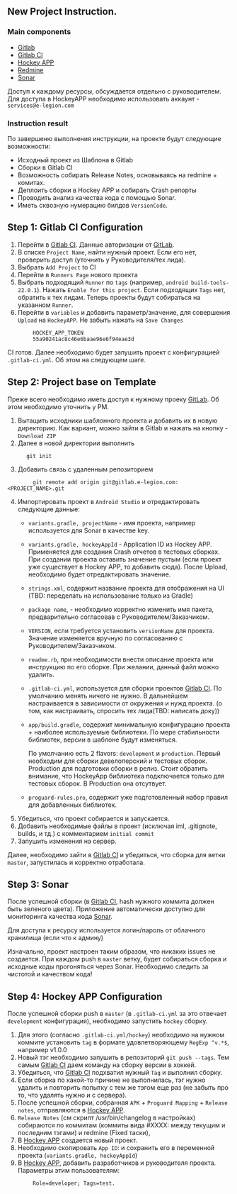 ## New Project Instruction.

### Main components

* [Gitlab](https://gitlab.e-legion.com/) 
* [Gitlab CI](https://gitlabci.e-legion.com/) 
* [Hockey APP](https://rink.hockeyapp.net) 
* [Redmine](https://redmine.e-legion.com/projects/android) 
* [Sonar](https://sonar.e-legion.com/) 

Доступ к каждому ресурсы, обсуждается отдельно с руководителем. Для доступа в HockeyAPP необходимо использовать аккаунт - `services@e-legion.com`

### Instruction result

По завершеню выполнения инструкции, на проекте будут следующие возможности:
* Исходный проект из Шаблона в Gitlab
* Сборки в Gitlab CI
* Возможность собирать Release Notes, основываясь на redmine + комитах.
* Деплоить сборки в Hockey APP и собирать Crash репорты
* Проводить анализ качества кода с помощью Sonar.
* Иметь сквозную нумерацию билдов `VersionCode`. 

## Step 1: Gitlab CI Configuration

1. Перейти в [Gitlab CI](https://gitlabci.e-legion.com/). Данные авторизации от [GitLab](https://gitlab.e-legion.com).
2. В списке `Project Name`, найти нужный проект. Если его нет, проверить доступ (уточнить у Руководителя/тех лида).
3. Выбрать `Add Project` to CI
4. Перейти в `Runners Page` нового проекта
5. Выбрать подходящий `Runner` по `tags` (например, `android build-tools-22.0.1`). Нажать `Enable for this project`. Если подходящих `Tags` нет, обратить к тех лидам. Теперь проекты будут собираться на указанном `Runner`. 
6. Перейти в `variables` и добавить параметр/значение, для совершения `Upload` на `HockeyAPP`. Не забыть нажать на `Save Changes`
```
    	HOCKEY_APP_TOKEN 
    	55a90241ac8c46e6baae96e6f94eae3d
``` 
CI готов. Далее необходимо будет запушить проект с конфигурацией `.gitlab-ci.yml`. Об этом на следующем шаге.

## Step 2: Project base on Template

Преже всего необходимо иметь доступ к нужному проеку [GitLab](https://gitlab.e-legion.com). Об этом необходимо уточнить у PM.

1. Вытащить исходники шаблонного проекта и добавить их в новую директорию. Как вариант, можно зайти в Gitlab и нажать на кнопку - `Download ZIP`
2. Далее в новой директории выполнить 
```
      git init 
```
3. Добавить связь с удаленным репозиторием 
```
        git remote add origin git@gitlab.e-legion.com:<PROJECT_NAME>.git
```
4. Импортировать проект в `Android Studio` и отредактировать следующие данные:
    * `variants.gradle, projectName` - имя проекта, например используется для Sonar в качестве key.
    * `variants.gradle, hockeyAppId` - Application ID из Hockey APP. Применяется для создания Crash отчетов в тестовых сборках. При создании проекта оставить значение пустым (если проект уже существует в Hockey APP, то добавить сюда). После Upload, необходимо будет отредактировать значение.
    * `strings.xml`, содержит название проекта для отображения на UI (TBD: переделать на использование только из Gradle)
    * `package name`, - необходимо корректно изменить имя пакета, предварительно согласовав с Руководителем/Заказчиком.
    * `VERSION`, если требуется установить `versionName` для проекта. Значение изменяется вручную по согласованию с Руководителем/Заказчиком.
    * `readme.rb`, при необходимости внести описание проекта или инструкцию по его сборке. При желании, данный файл можно удалить. 
    * `.gitlab-ci.yml`, используется для сборки проектов [Gitlab CI](https://gitlabci.e-legion.com). По умолчанию менять ничего не нужно. В дальнейшем настраивается в зависимости от окружения и нужд проекта. (о том, как настраивать, спросить тех лида(TBD: написать доку))
    * `app/build.gradle`, содержит минимальную конфигурацию проекта + наиболее используемые библиотеки. По мере стабильности библиотек, версии в шаблоне будут изменяться.

        По умолчанию есть 2 flavors: `development` и `production`. Первый необходим для сборки девелоперский и тестовых сборок. Production для подготовки сборки в релиз. Стоит обратить внимание, что HockeyApp библиотека подключается только для тестовых сборок. В Production она отсутвует. 
    * `proguard-rules.pro`, содержит уже подготовленный набор правил для добавленных библиотек.
5. Убедиться, что проект собирается и запускается.
6. Добавить необходимые файлы в проект (исключая iml, .gitignote, builds, и тд.) с комментарием `initial commit`
7. Запушить изменения на сервер.

Далее, необходимо зайти в [Gitlab CI](https://gitlabci.e-legion.com) и убедиться, что сборка для ветки `master`, запустилась и корректно отработала.

## Step 3: Sonar

После успешной сборки (в [Gitlab CI](https://gitlabci.e-legion.com), hash нужного коммита должен быть зеленого цвета). Приложение автоматически доступно для мониторинга качества кода [Sonar](https://sonar.e-legion.com/).

Для доступа к ресурсу используется логин/пароль от облачного хранилища (если что к админу)

Изначально, проект настроен таким образом, что никаких issues не создается. При каждом push в `master` ветку, будет собираться сборка и исходные коды прогоняться через Sonar. Необходимо следить за чистотой и качеством кода!

## Step 4: Hockey APP Configuration

После успешной сборки push в `master` (в `.gitlab-ci.yml` за это отвечает `development` конфигурация), необходимо запустить `hockey` сборку. 

1. Для этого (согласно `.gitlab-ci.yml/hockey`) необходимо на нужном коммите установить `tag` в формате удовлетворяющему `RegExp ^v.*$`, например v1.0.0
2. Новый тэг необходимо запушить в репозиторий `git push --tags`. Тем самым [Gitlab CI](https://gitlabci.e-legion.com) даем команду на сборку версии в хоккей.
3. Убедиться, что [Gitlab CI](https://gitlabci.e-legion.com) подхватил нужный `Tag` и выполнил сборку.
4. Если сборка по какой-то причине не выполнилась, тэг нужно удалить и повторить попытку с тем же тэгом еще раз (не забыть про то, что удалять нужно и с сервера).
5. После успешной сборки, собранная `APK` + `Proguard Mapping` + `Release notes`, отправляются в [Hockey APP](https://rink.hockeyapp.net).
6. `Release Notes` (см скрипт /usr/bin/changelog в настройках) собираются по коммитам (коммиты вида #XXXX: между текущим и последним тэгами) и redmine (Fixed таски), 
7. В [Hockey APP](https://rink.hockeyapp.net)  создается новый проект.
8. Необходимо скопировать `App ID`: и сохранить его в переменной проекта (`variants.gradle, hockeyAppId`)
9. В [Hockey APP](https://rink.hockeyapp.net), добавить разработчиков и руководителя проекта. Параметры этим пользователям: 

```
        Role=developer; Tags=test.
```
